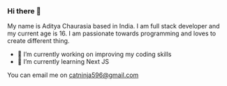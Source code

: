 ### Hi there 👋

My name is Aditya Chaurasia based in India. I am full stack developer and my current age is 16. I am passionate towards programming and loves to create different thing.

- 🔭 I’m currently working on improving my coding skills
- 🌱 I’m currently learning Next JS

You can email me on catninja596@gmail.com
